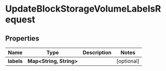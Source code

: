 

# UpdateBlockStorageVolumeLabelsRequest


## Properties

| Name | Type | Description | Notes |
|------------ | ------------- | ------------- | -------------|
|**labels** | **Map&lt;String, String&gt;** |  |  [optional] |



